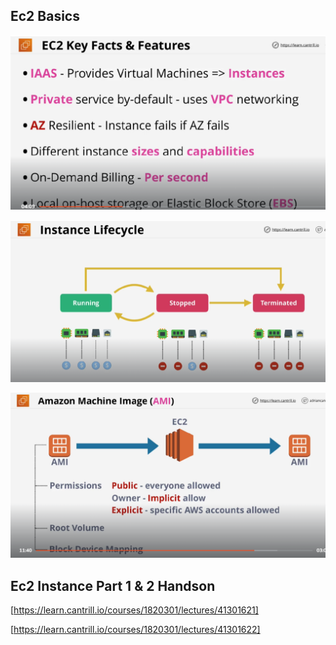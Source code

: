 ## Ec2 Basics



![1707151443846](image/Ec2/1707151443846.png)

![1707151734930](image/Ec2/1707151734930.png)

![1707151895032](image/Ec2/1707151895032.png)

## Ec2 Instance Part 1 & 2 Handson

[https://learn.cantrill.io/courses/1820301/lectures/41301621]

[https://learn.cantrill.io/courses/1820301/lectures/41301622]
